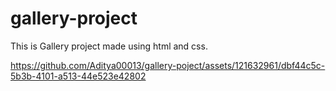 # gallery-project
This is Gallery project made using html and css.


https://github.com/Aditya00013/gallery-poject/assets/121632961/dbf44c5c-5b3b-4101-a513-44e523e42802


